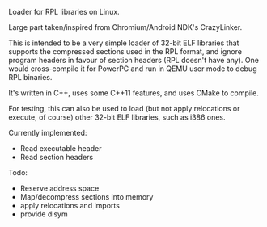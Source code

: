 Loader for RPL libraries on Linux.

Large part taken/inspired from Chromium/Android NDK's CrazyLinker.

This is intended to be a very simple loader of 32-bit ELF libraries that supports the compressed sections used in the RPL format, and ignore program headers in favour of section headers (RPL doesn't have any). One would cross-compile it for PowerPC and run in QEMU user mode to debug RPL binaries.

It's written in C++, uses some C++11 features, and uses CMake to compile.

For testing, this can also be used to load (but not apply relocations or execute, of course) other 32-bit ELF libraries, such as i386 ones.

Currently implemented:

- Read executable header
- Read section headers

Todo:

- Reserve address space
- Map/decompress sections into memory
- apply relocations and imports
- provide dlsym
